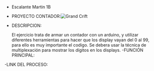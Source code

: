 - Escalante Martin 1B
- PROYECTO CONTADOR:![Grand Crift](https://github.com/xmartin001/xmartin001/assets/138587399/9a4f4451-5454-400d-82b8-8bcc3656b5f7)

- DESCRIPCION:
  
   El ejercicio trata de armar un contador con un arduino, y utilizar diferentes herramientas para hacer que los display vayan del 0 al 99,
  para ello es muy importante el codigo. Se debera usar la técnica de multiplexación para mostrar los dígitos en los displays. 
-FUNCIÓN PRINCIPAL:


-LINK DEL PROCESO:



<!---
xmartin001/xmartin001 is a ✨ special ✨ repository because its `README.md` (this file) appears on your GitHub profile.
You can click the Preview link to take a look at your changes.
--->
